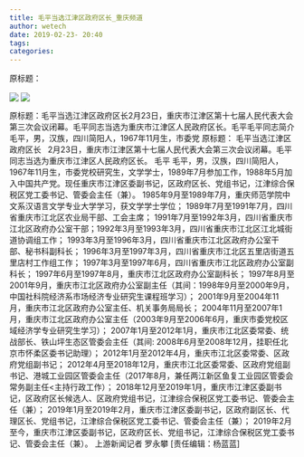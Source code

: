```yaml
---
title: 毛平当选江津区政府区长_重庆频道
author: wetech
date: 2019-02-23- 20:40
tags: 
categories: 
---
```

原标题：
<!-- more -->
                
<img align="center" border="0" src="http://p1.ifengimg.com/fck/2019_08/b317a5653e5d6d3_w428_h574.jpg" />
                
<img align="center" border="0" src="http://p2.ifengimg.com/a/2016/0810/204c433878d5cf9size1_w16_h16.png" />
            
原标题：毛平当选江津区政府区长2月23日，重庆市江津区第十七届人民代表大会第三次会议闭幕。毛平同志当选为重庆市江津区人民政府区长。毛平毛平同志简介毛平，男，汉族，四川简阳人，1967年11月生，市委党
原标题：
毛平当选江津区政府区长
 
2月23日，重庆市江津区第十七届人民代表大会第三次会议闭幕。毛平同志当选为重庆市江津区人民政府区长。
毛平
毛平，男，汉族，四川简阳人，1967年11月生，市委党校研究生，文学学士，1989年7月参加工作，1988年5月加入中国共产党。现任重庆市江津区委副书记，区政府区长、党组书记，江津综合保税区党工委书记、管委会主任（兼）。
1985年9月至1989年7月，重庆师范学院中文系汉语言文学专业大学学习，获文学学士学位；
1989年7月至1991年7月，四川省重庆市江北区农业局干部、工会主席；
1991年7月至1992年3月，四川省重庆市江北区政府办公室干部；1992年3月至1993年3月，四川省重庆市江北区江北城街道协调组工作；
1993年3月至1996年3月，四川省重庆市江北区政府办公室干部、秘书科副科长；
1996年3月至1997年3月，四川省重庆市江北区五里店街道五里店村工作组工作；
1997年3月至1997年6月，四川省重庆市江北区政府办公室副科长；
1997年6月至1997年8月，重庆市江北区政府办公室副科长；
1997年8月至2001年9月，重庆市江北区政府办公室副主任（其间：1998年9月至2000年9月，中国社科院经济系市场经济专业研究生课程班学习）；
2001年9月至2004年11月，重庆市江北区政府办公室主任、机关事务局局长；
2004年11月至2007年1月，重庆市江北区政府办公室主任（2003年9月至2006年6月，重庆市委党校区域经济学专业研究生学习）；
2007年1月至2012年1月，重庆市江北区委常委、统战部长、铁山坪生态区管委会主任（其间: 2008年6月至2008年12月，挂职任北京市怀柔区委书记助理）；
2012年1月至2012年4月，重庆市江北区委常委、区政府党组副书记；
2012年4月至2018年12月，重庆市江北区委常委、区政府党组副书记、港城工业园区管委会主任（2017年8月，兼任两江新区鱼复工业园区管委会常务副主任<主持行政工作）；
2018年12月至2019年1月，重庆市江津区委副书记，区政府区长候选人、区政府党组书记，江津综合保税区党工委书记、管委会主任（兼）；
2019年1月至2019年2月，重庆市江津区委副书记，区政府副区长、代理区长、党组书记，江津综合保税区党工委书记、管委会主任（兼）；
2019年2月至今，重庆市江津区委副书记，区政府区长、党组书记，江津综合保税区党工委书记、管委会主任（兼）。
上游新闻记者 罗永攀
[责任编辑：杨蓝蓝]
            
